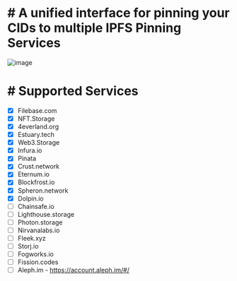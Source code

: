 # # A unified interface for pinning your CIDs to multiple IPFS Pinning Services

![image](https://github.com/kienngo98/ipfs-remote-pin/assets/26052673/d672517b-874c-479b-8401-cc17ee0a4b3d)



# # Supported Services
- [x] Filebase.com
- [x] NFT.Storage
- [x] 4everland.org
- [x] Estuary.tech
- [x] Web3.Storage
- [x] Infura.io
- [x] Pinata
- [x] Crust.network
- [x] Eternum.io
- [x] Blockfrost.io
- [x] Spheron.network
- [x] Dolpin.io
- [ ] Chainsafe.io
- [ ] Lighthouse.storage
- [ ] Photon.storage
- [ ] Nirvanalabs.io
- [ ] Fleek.xyz
- [ ] Storj.io
- [ ] Fogworks.io
- [ ] Fission.codes
- [ ] Aleph.im - https://account.aleph.im/#/
